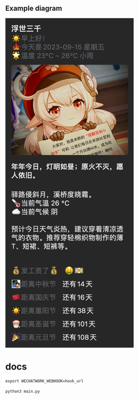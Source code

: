 ## Example diagram

![bot](./pics/bot.png)

# docs

```shell
export WECHATWORK_WEBHOOK=hook_url

python3 main.py
```
